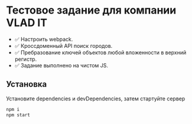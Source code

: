 # Тестовое задание для компании VLAD IT
- ✅ Настроить webpack.
- ✅ Кроссдоменный API поиск городов.
- ✅ Пребразование ключей объектов любой вложенности в верхний регистр.
- ✅ Задание выполнено на чистом JS.

## Установка

Установите dependencies и devDependencies, затем стартуйте сервер

```sh
npm i
npm start
```
